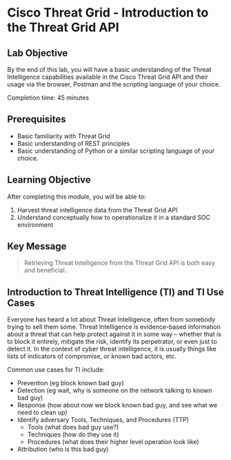 # Cisco Threat Grid - Introduction to the Threat Grid API

## Lab Objective

By the end of this lab, you will have a basic understanding of the Threat Intelligence capabilities available in the Cisco Threat Grid API and their usage via the browser, Postman and the scripting language of your choice.

Completion time: 45 minutes

## Prerequisites
-   Basic familiarity with Threat Grid
-   Basic understanding of REST principles
-   Basic understanding of Python or a similar scripting language of your choice.

## Learning Objective
After completing this module, you will be able to:
1.  Harvest threat intelligence data from the Threat Grid API
2.  Understand conceptually how to operationalize it in a standard SOC environment

## Key Message

> Retrieving Threat Intelligence from the Threat Grid API is both easy and beneficial.

## Introduction to Threat Intelligence (TI) and TI Use Cases
Everyone has heard a lot about Threat Intelligence, often from somebody trying to sell them some. Threat Intelligence is evidence-based information about a threat that can help protect against it in some way – whether that is to block it entirely, mitigate the risk, identify its perpetrator, or even just to detect it. In the context of cyber threat intelligence, it is usually things like lists of indicators of compromise, or known bad actors, etc.

Common use cases for TI include:

-   Prevention (eg block known bad guy)
-   Detection (eg wait, why is someone on the network talking to known bad guy)
-   Response (how about now we block known bad guy, and see what we need to clean up)
-   Identify adversary Tools, Techniques, and Procedures (TTP)
    -  Tools (what does bad guy use?)
    -  Techniques (how do they use it)
    -  Procedures (what does their higher level operation look like)
-   Attribution (who is this bad guy)
